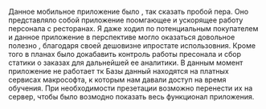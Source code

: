 Данное мобильное приложение было , так сказать пробой пера.
Оно представляло собой приложение поомгающее и ускорящее работу персонала с ресторанах.
Я даже ходил по потенциальным покупателем и данное приложение в перспективе могло оказаться довольное полезно , благодаря своей дешовизне ипростате использовния. Кроме того в планах было докабавить контроль работы пресонала и сбор статики о заказах для дальнейшей ее аналитики.
В данным момент приложение не работает тк Базы данный находятся на платных сервисах макрософта, к которым нам давали доступ на время обучения. При необходимости презетации возможно перенести их на сервер, чтобы было возмодно показать весь функционал приложения.
